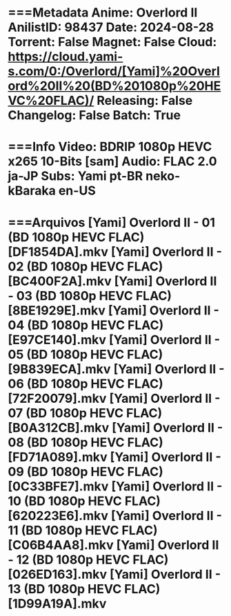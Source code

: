 ===Metadata
Anime: Overlord II
AnilistID: 98437
Date: 2024-08-28
Torrent: False
Magnet: False
Cloud: https://cloud.yami-s.com/0:/Overlord/[Yami]%20Overlord%20II%20(BD%201080p%20HEVC%20FLAC)/
Releasing: False
Changelog: False
Batch: True
===

===Info
Video:
BDRIP 1080p HEVC x265 10-Bits [sam]
Audio:
FLAC 2.0 ja-JP
Subs:
Yami pt-BR
neko-kBaraka en-US
===

===Arquivos
[Yami] Overlord II - 01 (BD 1080p HEVC FLAC) [DF1854DA].mkv
[Yami] Overlord II - 02 (BD 1080p HEVC FLAC) [BC400F2A].mkv
[Yami] Overlord II - 03 (BD 1080p HEVC FLAC) [8BE1929E].mkv
[Yami] Overlord II - 04 (BD 1080p HEVC FLAC) [E97CE140].mkv
[Yami] Overlord II - 05 (BD 1080p HEVC FLAC) [9B839ECA].mkv
[Yami] Overlord II - 06 (BD 1080p HEVC FLAC) [72F20079].mkv
[Yami] Overlord II - 07 (BD 1080p HEVC FLAC) [B0A312CB].mkv
[Yami] Overlord II - 08 (BD 1080p HEVC FLAC) [FD71A089].mkv
[Yami] Overlord II - 09 (BD 1080p HEVC FLAC) [0C33BFE7].mkv
[Yami] Overlord II - 10 (BD 1080p HEVC FLAC) [620223E6].mkv
[Yami] Overlord II - 11 (BD 1080p HEVC FLAC) [C06B4AA8].mkv
[Yami] Overlord II - 12 (BD 1080p HEVC FLAC) [026ED163].mkv
[Yami] Overlord II - 13 (BD 1080p HEVC FLAC) [1D99A19A].mkv
===
